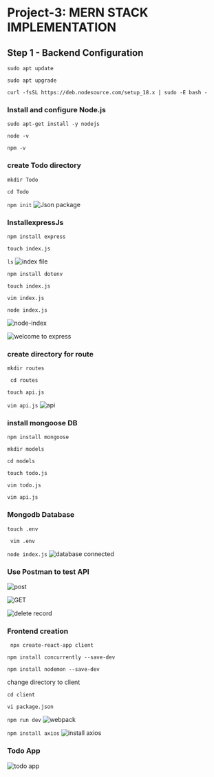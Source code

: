 # Project-3: MERN STACK IMPLEMENTATION

## Step 1 - Backend Configuration

`sudo apt update`

`sudo apt upgrade`

`curl -fsSL https://deb.nodesource.com/setup_18.x | sudo -E bash -`

### Install and configure Node.js

`sudo apt-get install -y nodejs`

`node -v`

`npm -v`

### create Todo directory

`mkdir Todo`

`cd Todo`

`npm init`
![Json package](./images/json.jpg)

### InstallexpressJs

`npm install express`

`touch index.js`

`ls`
![index file](./images/touch-index.jpg)

`npm install dotenv`

`touch index.js`

`vim index.js`

`node index.js`

![node-index](./images/index.jpg)

![welcome to express](./images/welcome.jpg)

### create directory for route

`mkdir routes`

` cd routes`

`touch api.js`

`vim api.js`
![api](/images/api.jpg)

### install mongoose DB

`npm install mongoose`

`mkdir models`

`cd models`

`touch todo.js`

`vim todo.js`

`vim api.js`

### Mongodb Database

`touch .env`

` vim .env`

`node index.js`
![database connected](/images/database%20connected.jpg)

### Use Postman to test API

![post](/images/Post.jpg)

![GET](/images/Get.jpg)

![delete record](/images/delete.jpg)

### Frontend creation

` npx create-react-app client`

`npm install concurrently --save-dev`

`npm install nodemon --save-dev`

change directory to client

`cd client`

`vi package.json`

`npm run dev`
![webpack](/images/webpack.jpg)

`npm install axios`
![install axios](/images/axios.jpg)

### Todo App

![todo app](/images/finished-todo.jpg)
